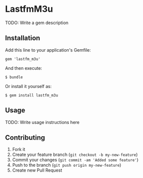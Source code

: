 # LastfmM3u

TODO: Write a gem description

## Installation

Add this line to your application's Gemfile:

    gem 'lastfm_m3u'

And then execute:

    $ bundle

Or install it yourself as:

    $ gem install lastfm_m3u

## Usage

TODO: Write usage instructions here

## Contributing

1. Fork it
2. Create your feature branch (`git checkout -b my-new-feature`)
3. Commit your changes (`git commit -am 'Added some feature'`)
4. Push to the branch (`git push origin my-new-feature`)
5. Create new Pull Request

